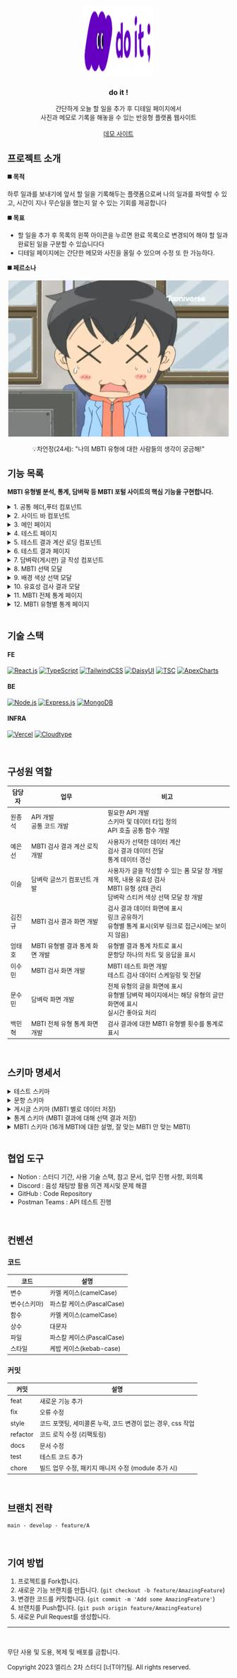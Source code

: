 <!-- PROJECT LOGO -->
<br />
<div align="center">
<a href="https://github.com/junesung1004/todolist-next">
    <img src="https://github.com/junesung1004/todolist-next/blob/main/public/images/Size%3DLarge.svg" alt="Logo" width="160" height="160">
  </a>

  <h3 align="center">do it !</h3>

  <p align="center">
    간단하게 오늘 할 일을 추가 후 디테일 페이지에서 <br />사진과 메모로 기록을 해놓을 수 있는 반응형 플랫폼 웹사이트
    <br />
    <br />
    <a href="https://todogogo.netlify.app">데모 사이트</a>
  </p>
</div>

## 프로젝트 소개

**◼️ 목적**

하루 일과를 보내기에 앞서 할 일을 기록해두는 플랫폼으로써 나의 일과를 파악할 수 있고, 시간이 지나 무슨일을 했는지 알 수 있는 기회를 제공합니다

**◼️ 목표**

- 할 일을 추가 후 목록의 왼쪽 아이콘을 누르면 완료 목록으로 변경되어 해야 할 일과 완료된 일을 구분할 수 있습니다다
- 디테일 페이지에는 간단한 메모와 사진을 올릴 수 있으며 수정 또 한 가능하다.

**◼️ 페르소나**

 <div align="center">
	  <img src="https://raw.githubusercontent.com/junesung1004/todolist-next/refs/heads/main/public/images/profile.webp" />
	 <p>💡차언정(24세): "나의 MBTI 유형에 대한 사람들의 생각이 궁금해!"</p>
 </div>

## 기능 목록

**MBTI 유형별 분석, 통계, 담벼락 등 MBTI 포털 사이트의 핵심 기능을 구현합니다.**

<details><summary>1. 공통 헤더,푸터 컴포넌트</summary>

![헤더](https://github.com/are-you-T/client/assets/87935496/54f36f44-67a9-490a-be68-4a663a8a76f2)

- 로고를 클릭하여 메인 페이지로 이동한다.
- 햄버거 버튼을 클릭하여 사이드 바를 표시한다.
- 하단의 깃허브 아이콘을 클릭하여 깃허브 페이지로 이동한다.
- 하단의 공유 아이콘을 클릭하여 화면의 링크를 복사한다.

</details>

<details><summary>2. 사이드 바 컴포넌트</summary>

![사이드바](https://github.com/are-you-T/client/assets/87935496/51f9686d-5d2f-4a6d-acd3-24f28715e231)

- “테스트 하러가기” 버튼을 클릭하여 테스트 페이지로 이동한다.
- “통계 보러가기” 버튼을 클릭하여 통계 페이지로 이동한다.
- “담벼락 보러가기” 버튼을 클릭하여 담벼락 페이지로 이동한다.
- 하단의 링크를 클릭하여 깃허브 페이지로 이동한다.

</details>

<details><summary>3. 메인 페이지</summary>

![메인](https://github.com/are-you-T/client/assets/87935496/67737a45-65f4-4dae-96d3-d122a2695867)

- 상단 햄버거 버튼을 누르면 사이드 바가 표시된다.
- 사이드 바 관련 기능은 1번 참고.
- 테스트 하러 가기 : 버튼을 클릭하면 MBTI 유형 검사 문답이 표시되고, 유저는 검사를 할 수 있다.
- 통계 보러 가기 : 전체 통계 페이지로 이동한다.
- 담벼락 보러 가기 : MBTI 전체 담벼락 페이지로 이동한다.

</details>

<details><summary>4. 테스트 페이지</summary>

<img width="100" alt="테스트" src="https://github.com/are-you-T/client/assets/87935496/faf49015-323c-40e1-83e0-a46ec7c4cfbd">

- MBTI 유형 검사 페이지입니다.
- 16개 문항으로 이루어져 있으며, 1문항당 2개의 선택지가 있습니다.
- 선택지(TestCard)
- 프로그레스 바

</details>

<details><summary>5. 테스트 결과 계산 로딩 컴포넌트</summary>

<img width="100" alt="테스트결과계산로딩" src="https://github.com/are-you-T/client/assets/87935496/3b093f05-12e2-4c0c-bfaa-f394ea704360">

- 테스트 페이지에서 사용자가 선택한 항목을 바탕으로 MBTI결과를 계산하는 페이지.
- 로딩 되는 동안 캐릭터의 색상과 상단 텍스트가 바뀐다.
- 4초 동안의 로딩이 끝나면 계산된 MBTI에 맞는 결과 페이지로 이동한다.
- 결과 페이지, 서버에 유저의 mbti 수치와 관련된 데이터를 전달한다.

</details>

<details><summary>6. 테스트 결과 페이지</summary>

![테스트결과1](https://github.com/are-you-T/client/assets/87935496/6fbb03af-55cb-49e5-b634-a3564bd1a7f7)
![테스트결과2](https://github.com/are-you-T/client/assets/87935496/646604b9-7407-4e29-bbea-f9a521f74074)

- 사용자의 MBTI를 알려주고 해당 MBTI에 대한 정보를 보여주는 테스트 결과 페이지입니다.
- “결과 공유하기” 버튼을 통해 사용자의 특정 MBTI 유형 정보가 담긴 URL이 복사되어 해당 MBTI에 대한 테스트 결과 페이지를 공유할 수 있습니다.
- MBTI 유형마다 미리 지정해 놓은 캐릭터 컬러와 배경컬러가 매칭됩니다.
- “내 검사 결과”에서는 높은 비율의 유형을 왼쪽에 배치하면서 포인트 컬러를 주었고, 숫자형태의 데이터를 받아와서 progressbar로 조금 더 보기 쉽게 구현하였습니다.
- 사용자가 테스트를 모두 수행하여 테스트 결과 페이지로 이동한 경우 “내 검사 결과”가 포함되고, 결과 공유하기 버튼 기능을 통해 테스트 결과 페이지 URL로 들어온 경우 “내 검사 결과”가 포함되지 않게 처리했습니다.
- “다시하기” 버튼을 통해 테스트 첫 문항으로 이동할 수 있습니다.
- “통계 보러가기” 버튼을 통해 해당 MBTI에 대한 통계 페이지로 이동할 수 있습니다.
- “담벼락 보러가기” 버튼을 통해 해당 MBTI에 대한 담벼락 페이지로 이동할 수 있습니다.

</details>

<details><summary>7. 담벼락(게시판) 글 작성 컴포넌트</summary>

![1 글작성](https://github.com/are-you-T/client/assets/87935496/5f8f6068-b123-4ba3-a865-2cf4a24299bd)

- <img width="50" alt="스크린샷 2023-08-08 오후 9 34 16" src="https://github.com/are-you-T/client/assets/87935496/a0df3314-fd71-4ede-b46b-0edc96e154b3">유형 카테고리:
  MBTI 유형 카테고리를 수정할 수 있는 버튼이고 클릭 시 MBTI 유형을 선택하는 모달이 나타납니다.
- <img width="50" alt="스크린샷 2023-08-08 오후 9 35 03" src="https://github.com/are-you-T/client/assets/87935496/735f1380-8ad1-4fed-b793-4b7057adee9f">닫기:
  글 작성 모달을 닫을 수 있는 버튼입니다.
- 제목, 내용:
  제목과 내용을 입력할 수 있습니다.
- 배경 색상:
  담벼락 게시글의 배경색을 다른 색상으로 설정할 수 있는 버튼이고 클릭 시 지정된 배경 색상 중 하나를 체크할 수 있습니다.
- 작성 완료:
  작성된 글을 담벼락에 게시할 수 있습니다.

</details>

<details><summary>8. MBTI 선택 모달</summary>

<img width="100" alt="2 MBTI선택" src="https://github.com/are-you-T/client/assets/87935496/ef7184a2-7a6e-4d61-8d47-b8c2b2aef757">

- 현재 선택되어 있는 MBTI 유형을 토글로 표시합니다.
- 원하는 MBTI 유형으로 클릭하여 담벼락에 게시할 MBTI 카테고리를 선택할 수 있습니다.
- 흐린 뒷배경을 클릭하여 화면을 벗어날 수 있습니다. (닫기 기능)

</details>

<details><summary>9. 배경 색상 선택 모달</summary>

<img width="100" alt="3 배경색선택" src="https://github.com/are-you-T/client/assets/87935496/fe917ea5-e59c-461e-b685-d4ac25b710c6">

- 현재 선택되어 있는 배경 색상이 체크 표시되어있습니다. (기본 색상: 화이트)
- 원하는 색상을 클릭하여 담벼락에 보여줄 배경 색상을 변경할 수 있습니다.
- 흐린 뒷배경을 클릭하여 화면을 벗어날 수 있습니다. (닫기 기능)

</details>

<details><summary>10. 유효성 검사 결과 모달</summary>

<img width="100" alt="유효성검사모달" src="https://github.com/are-you-T/client/assets/87935496/2e80f0a7-99cf-467d-b009-6c90f9f70b5d">
<img width="100" alt="유효성검사모달2" src="https://github.com/are-you-T/client/assets/87935496/43f72197-5df0-4907-9a8d-7daea1f030db">

- 제목이나 내용의 입력은 필수 값입니다.
- 제목이나 내용의 입력없이 작성완료 버튼을 클릭 시 나타납니다.
- 빈 값일 경우 입력을 요청하는 알림 모달창이 표시됩니다.
- 흐린 뒷배경을 클릭하여 화면을 벗어날 수 있습니다. (닫기 기능)

</details>

<details><summary>11. MBTI 전체 통계 페이지</summary>

![전체통계페이지1](https://github.com/are-you-T/client/assets/87935496/6bfca4c6-9fc9-4141-8f66-8393ea9eaa2d)
![노데이터](https://github.com/are-you-T/client/assets/87935496/d8dd4601-b448-4546-996c-d5f488deaba3)

- MBTI 테스트 결과를 기반으로 전체 통계를 보여주는 페이지 입니다.
- 통계를 올려보면 해당 수치도 파악이 가능합니다.
- “MBTI별 통계”를 클릭하면 MBTI 선택 모달이 나와 해당 통계 페이지로 이동합니다.
- “담벼랑 바로가기” 버튼을 클릭하면 담벼락 페이지로 이동합니다.
- 데이터가 없을때 해당 페이지로 보여지며 데이터 로딩중일때는 로딩 화면으로 전환됩니다.

</details>

<details><summary>12. MBTI 유형별 통계 페이지</summary>

![유형별통계](https://github.com/are-you-T/client/assets/87935496/b182026d-f82c-423d-b915-b493ad74b410)
![노데이터](https://github.com/are-you-T/client/assets/87935496/b35e1d00-97e4-40f1-a6d5-ee58609f6221)

- 특정 MBTI를 가진 사람들이 각 문항에 대해 어떤 답변을 선택했는지 보여주는 통계 페이지입니다.
- 오른쪽 상단의 버튼을 통해 다른 MBTI에 대한 답변 통계를 볼 수 있습니다.
- “MBTI 통계” 버튼을 통해 전체 통계 페이지로 이동할 수 있습니다.
- “담벼락 바로가기” 버튼을 통해 게시판으로 이동할 수 있습니다.
- 서버 오류 혹은 해당 MBTI의 통계 데이터가 없는 경우 등의 이유로 데이터가 존재하지 않을 때 조건부 렌더링이 되도록 처리하였습니다.

</details>

<br />

## 기술 스택

#### FE

[![React.js]][React-url] [![TypeScript]][TypeScript-url] [![TailwindCSS]][TailwindCSS-url] [![DaisyUI]][DaisyUI-url] [![TSC]][TSC-url] [![ApexCharts]][ApexCharts-url]

#### BE

[![Node.js]][Node-url] [![Express.js]][Express-url] [![MongoDB]][MongoDB-url]

#### INFRA

[![Vercel]][Vercel-url] [![Cloudtype]][Cloudtype-url]

<br />

## 구성원 역할

| 담당자 | 업무                            | 비고                                                                                                                                        |
| ------ | ------------------------------- | ------------------------------------------------------------------------------------------------------------------------------------------- |
| 원종석 | API 개발 </br>공통 코드 개발    | 필요한 API 개발 </br>스키마 및 데이터 타입 정의 </br>API 호출 공통 함수 개발                                                                |
| 예은선 | MBTI 검사 결과 계산 로직 개발   | 사용자가 선택한 데이터 계산 </br>검사 결과 데이터 전달 </br>통계 데이터 갱신                                                                |
| 이슬   | 담벼락 글쓰기 컴포넌트 개발     | 사용자가 글을 작성할 수 있는 폼 모달 창 개발 </br>제목, 내용 유효성 검사 </br>MBTI 유형 상태 관리 </br>담벼락 스티커 색상 선택 모달 창 개발 |
| 김진규 | MBTI 검사 결과 화면 개발        | 검사 결과 데이터 화면에 표시 </br>링크 공유하기 </br>유형별 통계 표시(외부 링크로 접근시에는 보이지 않음)                                   |
| 엄태호 | MBTI 유형별 결과 통계 화면 개발 | 유형별 결과 통계 차트로 표시 </br>문항당 하나의 차트 및 응답을 표시                                                                         |
| 이수민 | MBTI 검사 화면 개발             | MBTI 테스트 화면 개발 </br>테스트 검사 데이터 스케일링 및 전달                                                                              |
| 문수민 | 담벼락 화면 개발                | 전체 유형의 글을 화면에 표시 </br>유형별 담벼락 페이지에서는 해당 유형의 글만 화면에 표시 </br>실시간 좋아요 처리                           |
| 백민혁 | MBTI 전체 유형 통계 화면 개발   | 검사 결과에 대한 MBTI 유형별 횟수를 통계로 표시                                                                                             |

<br />

## 스키마 명세서

<details><summary>테스트 스키마</summary>

```js
// 어떤 테스트인지? 사실 테스트는 1개만 만들 것이지만, 나중에 확장성을 위해 만든다.
const TestSchema = new Schema({
  name: {
    type: String,
    required: true,
  },
});
```

</details>

<details><summary>문항 스키마</summary>

```js
// 어떤 테스트에 대한 문항인지. 사실 테스트는 1개만 만들 것이지만,
// 나중에 확장성을 위해 이렇게 정의한다.
const QuestionSchema = new Schema({
  // 문항 번호
  idx: {
    type: Number,
    required: true,
  },
  // 문항 질문(주제)
  subject: {
    type: String,
    required: true,
  },
  // 테스트 제목
  parent: {
    type: String,
    required: true,
    // TestSchema 참조. 테스트가 어떤 테스트인지를 판별하는 요소
  },
  answer: {
		type: {
      E: { type: String, required: false },
      I: { type: String, required: false },
      N: { type: String, required: false },
      S: { type: String, required: false },
      T: { type: String, required: false },
      F: { type: String, required: false },
      J: { type: String, required: false },
      P: { type: String, required: false },
    },
    required: true,
  }
  // 어떤 mbti 판별에 대한 문항인지의 타입
  // E, I, N, S, F, T, P, J
  mbtiType: {
    type: String,
    required: true,
  },
  // mbtiType에 대한 답변
  typeAnswer: {
	  type: String,
    required: true
  },
  // 중요도
  proportion: {
		type: Number,
    required: true
  }
});
```

</details>

<details><summary>게시글 스키마 (MBTI 별로 데이터 저장)</summary>

```js
const BoardSchema = new Schema({
    // 사용자 uuid (일단 보류.)
    uuid: {
      type: String,
      required: false,
    },
    // mbti 카테고리 (16개의 mbti)
    category: {
      type: String,
      required: true,
    },
    // 게시글 제목
    title: {
      type: String,
      required: true
    },
    // 게시글 내용
    content: {
      type: String,
      required: true,
    },
    color: {
      type: String,
      required: true,
    },
    // 공감
    like: {
      type: Number,
      required: true,
      default: 0,
    },
  },
  {
    collection: 'boards',
    timestamps: { currentTime: () => new Date(new Date().getTime() + 1000 * 60 * 60 * 9) },
  }
});
```

</details>

<details><summary>통계 스키마 (MBTI 결과에 대해 선택 결과 저장)</summary>

```js
const StatisticSchema = new Schema({
  // 특정 mbti 유형
  mbtiType: {
    type: String,
    required: true,
  },
  // 테스트 제목
  parent: {
    type: String,
    required: true,
    // TestSchema 참조. 테스트가 어떤 테스트인지를 판별하는 요소
  },
  totalResponse: {
    type: Number,
    required: true,
    default: 0,
  },
  mbtiData: [
    {
      idx: {
        type: Number,
        required: true,
      },
      subject: {
        type: String,
        required: true,
      },
      answer: {
        E: { type: String, required: false },
        I: { type: String, required: false },
        N: { type: String, required: false },
        S: { type: String, required: false },
        T: { type: String, required: false },
        F: { type: String, required: false },
        J: { type: String, required: false },
        P: { type: String, required: false },
      },
      selection: {
        E: { type: Number, required: false },
        I: { type: Number, required: false },
        N: { type: Number, required: false },
        S: { type: Number, required: false },
        T: { type: Number, required: false },
        F: { type: Number, required: false },
        J: { type: Number, required: false },
        P: { type: Number, required: false },
      },
    },
  ],
});
```

</details>

<details><summary>MBTI 스키마 (16개 MBTI에 대한 설명, 잘 맞는 MBTI 안 맞는 MBTI)</summary>

```js
const MBTISchema = new Schema({
	//
  // 16개 mbti 통계 데이터
  name: {
		  type: String,
      required: true
  },
  // 전체 mbti 비율 통계를 위한 데이터
  count: {
    type: Number,
    required: true,
    default: 0,
  },
  // 해당 mbti에 대한 특징 요약
  summary: {
    type: String,
    required: true,
  },
  // 해당 mbti에 대한 키워드
  tag: {
		type: Array,
    required: true
  },
	content: {
     // 해당 mbti에 대한 설명
     description: {
		     type: String,
         required: true
     }
     // 잘 맞는 mbti
	   good: {
       // 잘 맞는 mbti 유형 1개
		   name: {
					type: String,
          required: true
	     },
       // 이에 대한 설명 (왜 잘맞나요?)
	     description: {
			    type: String,
          required: true
	     }
	  },
	  bad : {
      // 잘 안맞는 mbti 유형 1개
			name: {
				type: String,
        required: true
	    },
      // 이에 대한 설명 (왜 잘 안맞나요?)
	    description: {
				type: String,
        required: true
	    }
	  },
	},
});
```

</details>

</br>

## 협업 도구

- Notion : 스터디 기간, 사용 기술 스택, 참고 문서, 업무 진행 사항, 회의록
- Discord : 음성 채팅방 활용 의견 제시및 문제 해결
- GitHub : Code Repository
- Postman Teams : API 테스트 진행

<br />

## 컨벤션

### 코드

| 코드         | 설명                      |
| ------------ | ------------------------- |
| 변수         | 카멜 케이스(camelCase)    |
| 변수(스키마) | 파스칼 케이스(PascalCase) |
| 함수         | 카멜 케이스(camelCase)    |
| 상수         | 대문자                    |
| 파일         | 파스칼 케이스(PascalCase) |
| 스타일       | 케밥 케이스(kebab-case)   |

### 커밋

| 커밋     | 설명                                                        |
| -------- | ----------------------------------------------------------- |
| feat     | 새로운 기능 추가                                            |
| fix      | 오류 수정                                                   |
| style    | 코드 포맷팅, 세미콜론 누락, 코드 변경이 없는 경우, css 작업 |
| refactor | 코드 로직 수정 (리팩토링)                                   |
| docs     | 문서 수정                                                   |
| test     | 테스트 코드 추가                                            |
| chore    | 빌드 업무 수정, 패키지 매니저 수정 (module 추가 시)         |

<br />

## 브랜치 전략

    main - develop - feature/A

<br />

## 기여 방법

1. 프로젝트를 Fork합니다.
2. 새로운 기능 브랜치를 만듭니다. (`git checkout -b feature/AmazingFeature`)
3. 변경한 코드를 커밋합니다. (`git commit -m 'Add some AmazingFeature'`)
4. 브랜치를 Push합니다. (`git push origin feature/AmazingFeature`)
5. 새로운 Pull Request를 생성합니다.

---

<br />

<p>무단 사용 및 도용, 복제 및 배포를 금합니다.</p>
<span>Copyright 2023 엘리스 2차 스터디 [너T야?]팀. All rights reserved.</span>

[contributors-shield]: https://img.shields.io/github/contributors/are-you-T/client.svg?style=for-the-badge
[contributors-url]: https://github.com/are-you-T/client/graphs/contributors
[forks-shield]: https://img.shields.io/github/forks/are-you-T/client.svg?style=for-the-badge
[forks-url]: https://github.com/are-you-T/client/network/members
[stars-shield]: https://img.shields.io/github/stars/are-you-T/client.svg?style=for-the-badge
[stars-url]: https://github.com/are-you-T/client/stargazers
[issues-shield]: https://img.shields.io/github/issues/are-you-T/client.svg?style=for-the-badge
[issues-url]: https://github.com/are-you-T/client/issues
[license-shield]: https://img.shields.io/github/license/are-you-T/client.svg?style=for-the-badge
[license-url]: https://github.com/are-you-T/client/blob/main/LICENSE.txt
[React.js]: https://img.shields.io/badge/React.js-61DAFB?style=for-the-badge&logo=react&logoColor=20232A
[React-url]: https://reactjs.org/
[TypeScript]: https://img.shields.io/badge/typescript-3178C6?style=for-the-badge&logo=typescript&logoColor=white
[TypeScript-url]: https://www.typescriptlang.org
[TailwindCSS]: https://img.shields.io/badge/tailwind%20css-06B6D4?style=for-the-badge&logo=tailwindcss&logoColor=white
[TailwindCSS-url]: https://tailwindcss.com
[DaisyUI]: https://img.shields.io/badge/daisy%20ui-5A0EF8?style=for-the-badge&logo=daisyui&logoColor=white
[DaisyUI-url]: https://daisyui.com
[TSC]: https://img.shields.io/badge/tailwind%20styled%20component-06B6D4?style=for-the-badge
[TSC-url]: https://github.com/MathiasGilson/tailwind-styled-component
[ApexCharts]: https://img.shields.io/badge/apexcharts.js-008ffb?style=for-the-badge
[ApexCharts-url]: https://apexcharts.com
[Node.js]: https://img.shields.io/badge/Node.js-339933?style=for-the-badge&logo=node.js&logoColor=white
[Node-url]: https://nodejs.org/en
[Express.js]: https://img.shields.io/badge/express.js-000000?style=for-the-badge&logo=express&logoColor=white
[Express-url]: https://expressjs.com
[MongoDB]: https://img.shields.io/badge/mongodb-47A248?style=for-the-badge&logo=mongodb&logoColor=white
[MongoDB-url]: https://www.mongodb.com/ko-kr
[Vercel]: https://img.shields.io/badge/vercel-000000?style=for-the-badge&logo=vercel&logoColor=white
[Vercel-url]: https://vercel.com
[Cloudtype]: https://img.shields.io/badge/Cloudtype-000000?style=for-the-badge
[Cloudtype-url]: https://cloudtype.io
